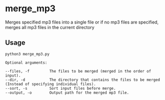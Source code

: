 # merge_mp3
Merges specified mp3 files into a single file or if no mp3 files are specified, merges all mp3 files in the current directory

## Usage

    python3 merge_mp3.py

    Optional arguments:

    --files, -f         The files to be merged (merged in the order of input).
    --dir, -d           The directory that contains the files to be merged (Instead of specifying individual files).
    --sort, -s          Sort input files before merge.
    --output, -o        Output path for the merged mp3 file.
